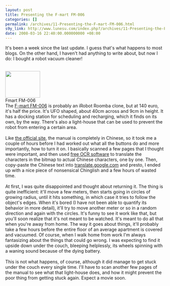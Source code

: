 ```yaml
---
layout: post
title: Presenting the F-mart FM-006
categories: []
permalink: /archives/11-Presenting-the-F-mart-FM-006.html
s9y_link: http://www.lunesu.com/index.php?/archives/11-Presenting-the-F-mart-FM-006.html
date: 2008-03-16 22:40:00.000000000 +08:00
---
```

It's been a week since the last update. I guess that's what happens to most blogs. On the other hand, I haven't had anything to write about, but now I do: I bought a robot vacuum cleaner!<br />
<br />
<div class="serendipity_imageComment_left" style="width: 110px"><div class="serendipity_imageComment_img"><!-- s9ymdb:18 --><img width="110" height="84"  src="http://www.lunesu.com/uploads/fm006.serendipityThumb.gif" alt="" /></div><div class="serendipity_imageComment_txt">Fmart FM-006</div></div>The <a href="http://www.amazon.cn/mn/detailApp?qid=1205760449&ref=SR&sr=1-1&uid=168-4132374-7237850&prodid=jcjd030093#">F-mart FM-006</a> is probably an iRobot Roomba clone, but at 140 euro, it's half the price. It's UFO shaped, about 40cm across and 9cm in height. It has a docking station for scheduling and recharging, which it finds on its own, by the way. There's also a light-house that can be used to prevent the robot from entering a certain area. <br />
<br />
Like <a href="http://www.chinafmart.com.cn/ProductShow.asp?ArticleID=94">the official site</a>, the manual is completely in Chinese, so it took me a couple of hours before I had worked out what all the buttons do and more importantly, how to turn it on. I basically scanned a few pages that I thought were important, and then used <a href="http://users.belgacom.net/chardic/cocr2.html">free OCR software</a> to translate the characters in the bitmap to actual Chinese characters, one by one. Then, copy-paste the Chinese text into <a href="http://translate.google.com/translate_t?langpair=zh|en">translate.google.com</a> and presto, I ended up with a nice piece of nonsensical Chinglish and a few hours of wasted time.<br />
<br />
At first, I was quite disappointed and thought about returning it. The thing is quite inefficient: it'll move a few meters, then starts going in circles of growing radius, until it hits something, in which case it tries to follow the object's edges. When it's bored (I have not been able to quantify its behavior in more detail), it'll try to move another meter or so in a random direction and again with the circles. It's funny to see it work like that, but you'll soon realize that it's not meant to be watched. It's meant to do all that when you're away from home. The way it goes about things, it'll probably take a few hours before the entire floor of an average apartment is covered and vacuumed. Of course, when I walk home from work I'm always fantasizing about the things that could go wrong. I was expecting to find it upside down under the couch, bleeping helplessly, its wheels spinning with a waning sound because of the dying battery. <br />
<br />
This is not what happens, of course, although it did manage to get stuck under the couch every single time. I'll have to scan another few pages of the manual to see what that light-house does, and how it might prevent the poor thing from getting stuck again. Expect a movie soon.
